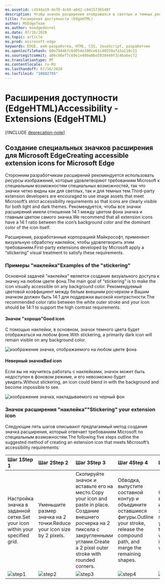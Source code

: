 ```yaml
---
ms.assetid: c4544a19-de78-4c69-a042-c0415726548f
description: Чтобы значок расширения отображался в светлых и темных режимах, следуйте рекомендациям по специальным возможностям.
title: Расширения доступности (EdgeHTML)
author: MSEdgeTeam
ms.author: msedgedevrel
ms.date: 07/16/2020
ms.topic: article
ms.prod: microsoft-edge
keywords: EDGE, веб-разработка, HTML, CSS, JavaScript, разработчик
ms.openlocfilehash: 60e794467c6d054e390ce61c40559afa3a110c21
ms.sourcegitcommit: a06c86ef7c69e1e400a0be5938449f3c4ba6ec72
ms.translationtype: MT
ms.contentlocale: ru-RU
ms.lasthandoff: 07/16/2020
ms.locfileid: "10882795"
---
```

# <span data-ttu-id="7cdca-104">Расширения доступности (EdgeHTML)</span><span class="sxs-lookup"><span data-stu-id="7cdca-104">Accessibility - Extensions (EdgeHTML)</span></span>  

[!INCLUDE [deprecation-note](../includes/deprecation-note.md)]  

## <span data-ttu-id="7cdca-105">Создание специальных значков расширения для Microsoft Edge</span><span class="sxs-lookup"><span data-stu-id="7cdca-105">Creating accessible extension icons for Microsoft Edge</span></span>

<span data-ttu-id="7cdca-106">Сторонним разработчикам расширений рекомендуется использовать ресурсы изображений, которые удовлетворяют требованиям Microsoft к специальным возможностям специальных возможностей, так что значки четко видны как для светлых, так и для темных тем.</span><span class="sxs-lookup"><span data-stu-id="7cdca-106">Third-party extension developers are encouraged to use image assets that meet Microsoft’s strict accessibility requirements so that icons are clearly visible for both light and dark themes.</span></span> <span data-ttu-id="7cdca-107">Рекомендуется, чтобы все значки расширений имели отношение 14:1 между цветом фона значка и главным цветом самого значка.</span><span class="sxs-lookup"><span data-stu-id="7cdca-107">We recommend that all extension icons have a 14:1 ratio between the icon’s background color and the dominant color of the icon itself.</span></span>


<span data-ttu-id="7cdca-108">Расширения, разработанные корпорацией Майкрософт, применяют визуальную обработку наклейок, чтобы удовлетворить этим требованиям.</span><span class="sxs-lookup"><span data-stu-id="7cdca-108">First-party extensions developed by Microsoft apply a “stickering” visual treatment to satisfy these requirements.</span></span>

### <span data-ttu-id="7cdca-109">Примеры "наклейка"</span><span class="sxs-lookup"><span data-stu-id="7cdca-109">Examples of the "stickering"</span></span>

<span data-ttu-id="7cdca-110">Основной задачей "наклейка" является создание визуального доступа к значку на любом цвете фона.</span><span class="sxs-lookup"><span data-stu-id="7cdca-110">The main goal of “stickering” is to make the icon visually accessible on any background color.</span></span> <span data-ttu-id="7cdca-111">Рекомендуемый цветовой коэффициент между белым внешним росчерком и Вашим значком должен быть 14:1 для поддержки высокой контрастности.</span><span class="sxs-lookup"><span data-stu-id="7cdca-111">The recommended color ratio between the white outer stroke and your icon should be 14:1 to support the high contrast requirements.</span></span>

#### <span data-ttu-id="7cdca-112">Значок "хорошо"</span><span class="sxs-lookup"><span data-stu-id="7cdca-112">Good icon</span></span>
<span data-ttu-id="7cdca-113">С помощью наклейки, в основном, значок темного цвета будет отображаться на любом фоне.</span><span class="sxs-lookup"><span data-stu-id="7cdca-113">With stickering, a primarily dark icon will remain visible on any background color.</span></span>


![изображение значка, отображаемого на любом цвете фона](./../media/accessibility-light-to-dark-good.png)

#### <span data-ttu-id="7cdca-115">Неверный значок</span><span class="sxs-lookup"><span data-stu-id="7cdca-115">Bad icon</span></span>
<span data-ttu-id="7cdca-116">Если вы не научитесь работать с наклейками, значок может быть недоступен в фоновом режиме, и его невозможно будет увидеть.</span><span class="sxs-lookup"><span data-stu-id="7cdca-116">Without stickering, an icon could blend in with the background and become impossible to see.</span></span>


![изображение значка, накладываемого на черный фон](./../media/accessibility-light-to-dark-bad.png)

### <span data-ttu-id="7cdca-118">Значок расширения "наклейка"</span><span class="sxs-lookup"><span data-stu-id="7cdca-118">"Stickering" your extension icon</span></span>

<span data-ttu-id="7cdca-119">Следующие пять шагов описывают предлагаемый метод создания значка расширения, который отвечает требованиям Microsoft по специальным возможностям.</span><span class="sxs-lookup"><span data-stu-id="7cdca-119">The following five steps outline the suggested method of creating an extension icon that meets Microsoft’s accessibility requirements:</span></span>


| <span data-ttu-id="7cdca-120">Шаг 1</span><span class="sxs-lookup"><span data-stu-id="7cdca-120">Step 1</span></span>                                       | <span data-ttu-id="7cdca-121">Шаг 2</span><span class="sxs-lookup"><span data-stu-id="7cdca-121">Step 2</span></span>                                       | <span data-ttu-id="7cdca-122">Шаг 3</span><span class="sxs-lookup"><span data-stu-id="7cdca-122">Step 3</span></span>                                                                                 | <span data-ttu-id="7cdca-123">Шаг 4</span><span class="sxs-lookup"><span data-stu-id="7cdca-123">Step 4</span></span>                                                                          | <span data-ttu-id="7cdca-124">Шаг5</span><span class="sxs-lookup"><span data-stu-id="7cdca-124">Step 5</span></span>                                                       |
|:---------------------------------------------|:---------------------------------------------|:---------------------------------------------------------------------------------------|:--------------------------------------------------------------------------------|:-------------------------------------------------------------|
| <span data-ttu-id="7cdca-125">Настройка значка в заданной сетке.</span><span class="sxs-lookup"><span data-stu-id="7cdca-125">Set your icon within your specified grid.</span></span>    | <span data-ttu-id="7cdca-126">Уменьшите размер значка на 2 точки.</span><span class="sxs-lookup"><span data-stu-id="7cdca-126">Reduce your icon size by 2 pixels.</span></span>           | <span data-ttu-id="7cdca-127">Скопируйте значок и вставьте его на место.</span><span class="sxs-lookup"><span data-stu-id="7cdca-127">Copy your icon and paste in place.</span></span> <span data-ttu-id="7cdca-128">Создание внешнего росчерка на 2 пиксела с закругленными углами.</span><span class="sxs-lookup"><span data-stu-id="7cdca-128">Create a 2 pixel outer stroke with rounded corners.</span></span> | <span data-ttu-id="7cdca-129">Обводка, выпустите составной контур и объедините оставшиеся фигуры.</span><span class="sxs-lookup"><span data-stu-id="7cdca-129">Outline your stroke, release the compound path, and merge the remaining shapes.</span></span> | <span data-ttu-id="7cdca-130">Отцветировать внешний росчерк и внутренний значок обводки по своему усмотрению.</span><span class="sxs-lookup"><span data-stu-id="7cdca-130">Color the outer stroke white and the inner icon as you wish.</span></span> |
| ![step1](./../media/accessibility-step1.png) | ![step2](./../media/accessibility-step2.png) | ![step3](./../media/accessibility-step3.png)                                           | ![step4](./../media/accessibility-step4.png)                                    | ![step5](./../media/accessibility-step5.png)                 |

